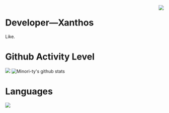 <img align="right" src="https://count.getloli.com/get/@:Crane-R?theme=asoul">

# Developer—Xanthos

Like.

# Github Activity Level

[![](https://activity-graph.herokuapp.com/graph?username=Crane-R&theme=dracula)](https://github.com/ashutosh00710/github-readme-activity-graph)
![Minori-ty's github stats](https://github-readme-stats.vercel.app/api?username=Crane-R&show_icons=true&theme=vue)

# Languages
![](https://github-readme-stats.vercel.app/api/top-langs/?username=Crane-R&layout=compact&langs_count=6)
